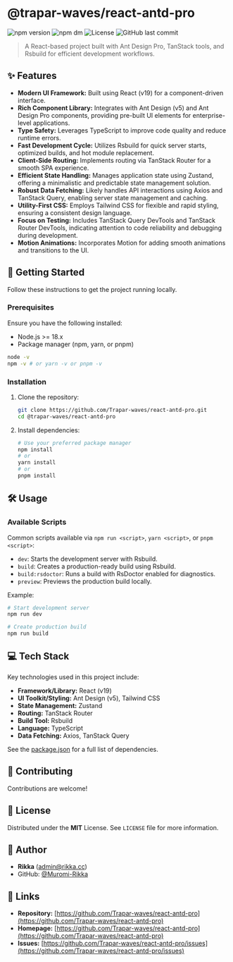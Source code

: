 # @trapar-waves/react-antd-pro

![npm version](https://img.shields.io/npm/v/@trapar-waves/react-antd-pro)
![npm dm](https://img.shields.io/npm/dm/@trapar-waves/react-antd-pro)
![License](https://img.shields.io/badge/license-MIT-green)
![GitHub last commit](https://img.shields.io/github/last-commit/trapar-waves/react-antd-pro)

> A React-based project built with Ant Design Pro, TanStack tools, and Rsbuild for efficient development workflows.

## ✨ Features

* **Modern UI Framework:** Built using React (v19) for a component-driven interface.
* **Rich Component Library:** Integrates with Ant Design (v5) and Ant Design Pro components, providing pre-built UI elements for enterprise-level applications.
* **Type Safety:** Leverages TypeScript to improve code quality and reduce runtime errors.
* **Fast Development Cycle:** Utilizes Rsbuild for quick server starts, optimized builds, and hot module replacement.
* **Client-Side Routing:** Implements routing via TanStack Router for a smooth SPA experience.
* **Efficient State Handling:** Manages application state using Zustand, offering a minimalistic and predictable state management solution.
* **Robust Data Fetching:** Likely handles API interactions using Axios and TanStack Query, enabling server state management and caching.
* **Utility-First CSS:** Employs Tailwind CSS for flexible and rapid styling, ensuring a consistent design language.
* **Focus on Testing:** Includes TanStack Query DevTools and TanStack Router DevTools, indicating attention to code reliability and debugging during development.
* **Motion Animations:** Incorporates Motion for adding smooth animations and transitions to the UI.

## 🚀 Getting Started

Follow these instructions to get the project running locally.

### Prerequisites

Ensure you have the following installed:
- Node.js >= 18.x
- Package manager (npm, yarn, or pnpm)

```bash
node -v
npm -v # or yarn -v or pnpm -v
```

### Installation

1. Clone the repository:
    ```bash
    git clone https://github.com/Trapar-waves/react-antd-pro.git
    cd @trapar-waves/react-antd-pro
    ```
2. Install dependencies:
    ```bash
    # Use your preferred package manager
    npm install
    # or
    yarn install
    # or
    pnpm install
    ```

## 🛠️ Usage

### Available Scripts

Common scripts available via `npm run <script>`, `yarn <script>`, or `pnpm <script>`:

* `dev`: Starts the development server with Rsbuild.
* `build`: Creates a production-ready build using Rsbuild.
* `build:rsdoctor`: Runs a build with RsDoctor enabled for diagnostics.
* `preview`: Previews the production build locally.

Example:
```bash
# Start development server
npm run dev 

# Create production build
npm run build 
```

## 💻 Tech Stack

Key technologies used in this project include:

* **Framework/Library:** React (v19)
* **UI Toolkit/Styling:** Ant Design (v5), Tailwind CSS
* **State Management:** Zustand
* **Routing:** TanStack Router
* **Build Tool:** Rsbuild
* **Language:** TypeScript
* **Data Fetching:** Axios, TanStack Query

See the [package.json](package.json) for a full list of dependencies.

## 🤝 Contributing

Contributions are welcome! 

## 📄 License

Distributed under the **MIT** License. See `LICENSE` file for more information.

## 👤 Author

* **Rikka** ([admin@rikka.cc](mailto:admin@rikka.cc))
* GitHub: [@Muromi-Rikka](https://github.com/Muromi-Rikka)

## 🔗 Links

* **Repository:** [https://github.com/Trapar-waves/react-antd-pro](https://github.com/Trapar-waves/react-antd-pro)
* **Homepage:** [https://github.com/Trapar-waves/react-antd-pro](https://github.com/Trapar-waves/react-antd-pro)
* **Issues:** [https://github.com/Trapar-waves/react-antd-pro/issues](https://github.com/Trapar-waves/react-antd-pro/issues)